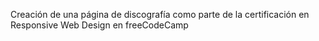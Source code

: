 Creación de una página de discografía como parte de la certificación en Responsive Web Design en freeCodeCamp
